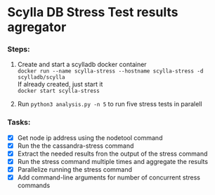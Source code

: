 # Scylla DB Stress Test results agregator


### Steps:

1. Create and start a scylladb docker container  
    `docker run --name scylla-stress --hostname scylla-stress -d scylladb/scylla`  
    If already created, just start it  
    `docker start scylla-stress`

2. Run `python3 analysis.py -n 5` to run five stress tests in paralell


### Tasks:

- [x] Get node ip address using the nodetool command
- [x] Run the the cassandra-stress command
- [x] Extract the needed results fron the output of the stress command
- [x] Run the stress command multiple times and aggregate the results
- [x] Parallelize running the stress command
- [x] Add command-line arguments for number of concurrent stress commands
